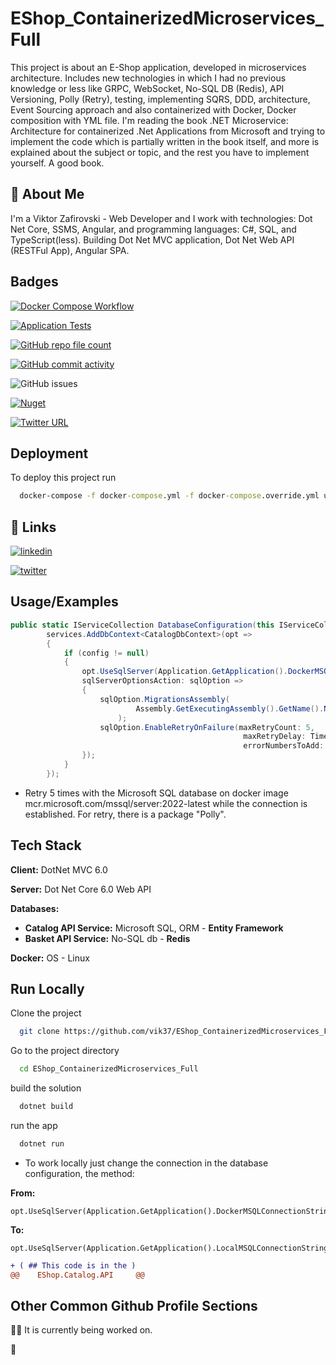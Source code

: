 
# EShop_ContainerizedMicroservices_Full

This project is about an E-Shop application, developed in microservices architecture. Includes new technologies in which I had no previous knowledge or less like GRPC, WebSocket, No-SQL DB (Redis), API Versioning, Polly (Retry), testing, implementing SQRS, DDD, architecture, 
Event Sourcing approach and also containerized with Docker, Docker composition with YML file. I'm reading the book .NET Microservice: Architecture for containerized .Net Applications from Microsoft and trying to implement the code which is partially written in the book itself, and more is explained about the subject or topic, and the rest you have to implement yourself. A good book.


## 🚀 About Me
I'm a Viktor Zafirovski - Web Developer and I work with technologies: Dot Net Core, SSMS, Angular, and programming languages: C#, SQL, and TypeScript(less).
Building Dot Net MVC application, Dot Net Web API (RESTFul App), Angular SPA. 


## Badges

[![Docker Compose Workflow](https://github.com/vik37/EShop_ContainerizedMicroservices_Full/actions/workflows/main.yml/badge.svg)](https://github.com/vik37/EShop_ContainerizedMicroservices_Full/actions/workflows/main.yml)

[![Application Tests](https://github.com/vik37/EShop_ContainerizedMicroservices_Full/actions/workflows/tests.yml/badge.svg)](https://github.com/vik37/EShop_ContainerizedMicroservices_Full/actions/workflows/tests.yml)

[![GitHub repo file count](https://img.shields.io/github/directory-file-count/vik37/EShop_ContainerizedMicroservices_Full?color=yellow&logoColor=green&style=plastic)](https://img.shields.io/github/directory-file-count/vik37/EShop_ContainerizedMicroservices_Full?color=yellow&logoColor=green&style=plastic)

[![GitHub commit activity](https://img.shields.io/github/commit-activity/m/vik37/EShop_ContainerizedMicroservices_Full)](https://img.shields.io/github/commit-activity/m/vik37/EShop_ContainerizedMicroservices_Full)

![GitHub issues](https://img.shields.io/github/issues/vik37/EShop_ContainerizedMicroservices_Full)

[![Nuget](https://img.shields.io/nuget/v/Swashbuckle.AspNetCore)](https://img.shields.io/nuget/v/Swashbuckle.AspNetCore)

[![Twitter URL](https://img.shields.io/twitter/url?style=social&url=https%3A%2F%2Ftwitter.com%2FViktorZafirovs1)](https://img.shields.io/twitter/url?style=social&url=https%3A%2F%2Ftwitter.com%2FViktorZafirovs1)

## Deployment

To deploy this project run

```cmd
  docker-compose -f docker-compose.yml -f docker-compose.override.yml up -d
```


## 🔗 Links

[![linkedin](https://img.shields.io/badge/linkedin-0A66C2?style=for-the-badge&logo=linkedin&logoColor=white)](https://www.linkedin.com/in/viktor-zafirovski-8165725a/)

[![twitter](https://img.shields.io/badge/twitter-1DA1F2?style=for-the-badge&logo=twitter&logoColor=white)](https://twitter.com/)


## Usage/Examples

```csharp
public static IServiceCollection DatabaseConfiguration(this IServiceCollection services, IConfiguration config)=>
        services.AddDbContext<CatalogDbContext>(opt =>
        {
            if (config != null)
            {
                opt.UseSqlServer(Application.GetApplication().DockerMSQLConnectionString(config),
                sqlServerOptionsAction: sqlOption =>
                {
                    sqlOption.MigrationsAssembly(
                            Assembly.GetExecutingAssembly().GetName().Name
                        );
                    sqlOption.EnableRetryOnFailure(maxRetryCount: 5,
                                                    maxRetryDelay: TimeSpan.FromSeconds(30),
                                                    errorNumbersToAdd: null);
                });
            }
        });
```
- Retry 5 times with the Microsoft SQL database on docker image mcr.microsoft.com/mssql/server:2022-latest while the connection is established.
For retry, there is a package "Polly".

## Tech Stack

**Client:** DotNet MVC 6.0  

**Server:** Dot Net Core 6.0 Web API

**Databases:**
- **Catalog API Service:** Microsoft SQL, ORM - **Entity Framework**
- **Basket API Service:** No-SQL db - **Redis**

**Docker:** OS - Linux


## Run Locally

Clone the project

```bash
  git clone https://github.com/vik37/EShop_ContainerizedMicroservices_Full.git
```

Go to the project directory

```bash
  cd EShop_ContainerizedMicroservices_Full
```

build the solution

```bash
  dotnet build
```

run the app

```bash
  dotnet run
```
- To work locally just change the connection in the database configuration, the method:

**From:**
```
opt.UseSqlServer(Application.GetApplication().DockerMSQLConnectionString(config)
```
**To:**
```
opt.UseSqlServer(Application.GetApplication().LocalMSQLConnectionString(config)
```
```diff
+ ( ## This code is in the )
@@    EShop.Catalog.API     @@
```

## Other Common Github Profile Sections
👩‍💻 It is currently being worked on.

🧠


